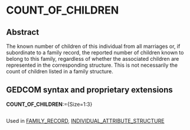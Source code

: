 ﻿# COUNT_OF_CHILDREN
## Abstract
The known number of children of this individual from all marriages or, if subordinate to a family
record, the reported number of children known to belong to this family, regardless of whether the
associated children are represented in the corresponding structure. This is not necessarily the count of
children listed in a family structure.


## GEDCOM syntax and proprietary extensions

**COUNT_OF_CHILDREN**:={Size=1:3}
<pre>
</pre>
Used in <a href=Ged.FAMILY_RECORD.md>FAMILY_RECORD</a>, <a href=Ged.INDIVIDUAL_ATTRIBUTE_STRUCTURE.md>INDIVIDUAL_ATTRIBUTE_STRUCTURE</a><br />

